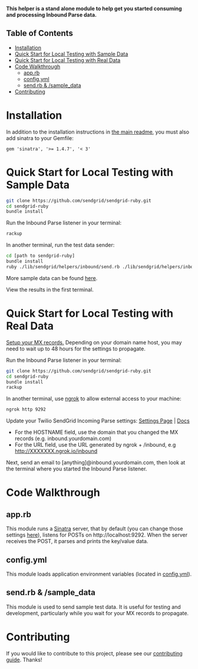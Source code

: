 **This helper is a stand alone module to help get you started consuming and processing Inbound Parse data.**

## Table of Contents

- [Installation](#installation)
- [Quick Start for Local Testing with Sample Data](#quick-start-for-local-testing-with-sample-data)
- [Quick Start for Local Testing with Real Data](#quick-start-for-local-testing-with-real-data)
- [Code Walkthrough](#code-walkthrough)
  - [app.rb](#apprb)
  - [config.yml](#configyml)
  - [send.rb & /sample_data](#sendrb--sampledata)
- [Contributing](#contributing)

<a name="quick_start_local_sample"></a>


# Installation

In addition to the installation instructions in
[the main readme](../../../../README.md#installation),
you must also add sinatra to your Gemfile:

```
gem 'sinatra', '>= 1.4.7', '< 3'
```


# Quick Start for Local Testing with Sample Data

```bash
git clone https://github.com/sendgrid/sendgrid-ruby.git
cd sendgrid-ruby
bundle install
```

Run the Inbound Parse listener in your terminal:

```ruby
rackup
```

In another terminal, run the test data sender:

```bash
cd [path to sendgrid-ruby]
bundle install
ruby ./lib/sendgrid/helpers/inbound/send.rb ./lib/sendgrid/helpers/inbound/sample_data/default_data.txt
```

More sample data can be found [here](sample_data).

View the results in the first terminal.

<a name="quick_start_local_real"></a>
# Quick Start for Local Testing with Real Data

[Setup your MX records.](https://sendgrid.com/docs/Classroom/Basics/Inbound_Parse_Webhook/setting_up_the_inbound_parse_webhook.html#-Setup) Depending on your domain name host, you may need to wait up to 48 hours for the settings to propagate.

Run the Inbound Parse listener in your terminal:

```bash
git clone https://github.com/sendgrid/sendgrid-ruby.git
cd sendgrid-ruby
bundle install
rackup
```

In another terminal, use [ngrok](https://ngrok.com/) to allow external access to your machine:
```bash
ngrok http 9292
```

Update your Twilio SendGrid Incoming Parse settings: [Settings Page](https://app.sendgrid.com/settings/parse) | [Docs](https://sendgrid.com/docs/Classroom/Basics/Inbound_Parse_Webhook/setting_up_the_inbound_parse_webhook.html#-Pointing-to-a-Hostname-and-URL)

- For the HOSTNAME field, use the domain that you changed the MX records (e.g. inbound.yourdomain.com)
- For the URL field, use the URL generated by ngrok + /inbound, e.g http://XXXXXXX.ngrok.io/inbound

Next, send an email to [anything]@inbound.yourdomain.com, then look at the terminal where you started the Inbound Parse listener.

<a name="code_walkthrough"></a>
# Code Walkthrough

## app.rb

This module runs a [Sinatra](http://www.sinatrarb.com/) server, that by default (you can change those settings [here](config.yml)), listens for POSTs on http://localhost:9292. When the server receives the POST, it parses and prints the key/value data.

## config.yml

This module loads application environment variables (located in [config.yml](config.yml)).

## send.rb & /sample_data

This module is used to send sample test data. It is useful for testing and development, particularly while you wait for your MX records to propagate.

<a name="contributing"></a>
# Contributing

If you would like to contribute to this project, please see our [contributing guide](CONTRIBUTING.md). Thanks!
